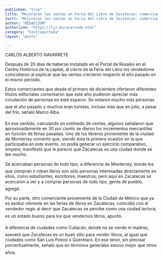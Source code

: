 ```yaml
---
published: "true"
title: "Mejoraron las ventas en Feria del Libro de Zacatecas: comerciantes"
twitt: "Mejoraron las ventas en Feria del Libro de Zacatecas: comerciantes"
author: "REDACCION"
authorlink: "https://ljz.mx/acercade.html"
category: "Contraportada"
layout: "posts"

---
```



  CARLOS ALBERTO NAVARRETE



  Después de 20 días de haberse instalado en el Portal de Rosales en el Centro Histórico de la capital, al cierre de la Feria del Libro los vendedores coincidieron al explicar que las ventas crecieron respecto el año pasado en el mismo periodo.



Estos comerciantes que desde el primero de diciembre ofertaron diferentes títulos editoriales comentaron que este año pudieron apreciar más circulación de personas en este espacio. Se notaron mucho más personas que el año pasado y muchos eran turistas, incluso más que en julio, a pesar del frío, señaló Marco Alba.  

  En ese sentido, calculando un estimado de ventas, algunos señalaron que aproximadamente en 30 por ciento se dieron los incrementos mercantiles en función de ferias pasadas. Uno de los libreros proveniente de la ciudad de Monterrey comentó que, siendo ésta la primera ocasión en la que participaba en este evento, no podía generar un ejercicio comparativo, empero, manifestó que le pareció que Zacatecas es una ciudad donde se lee mucho.



  Se acercaban personas de todo tipo, a diferencia de Monterrey, donde los que compran o roban libros son sólo personas interesadas directamente en ellos, como estudiantes, escritores, maestros; pero aquí en Zacatecas se acercaron a ver y a comprar personas de todo tipo, gente de pueblo, agregó.



  Por su parte, otro comerciante proveniente de la Ciudad de México que ya es asiduo oferente en las ferias de libros en Zacatecas, coincidió con el vendedor regio al decir que Zacatecas se percibe como una ciudad lectora, es un estado bueno para los que vendemos libros, apuntó.



  A diferencia de ciudades como Culiacán, donde no se vende ni madres, aseveró que Zacatecas es un buen sitio para vender libros, al igual que ciudades como San Luis Potosí o Querétaro. En ese tenor, sin precisar porcentualmente, señaló que en términos generales estuvo mejor que otros años.

